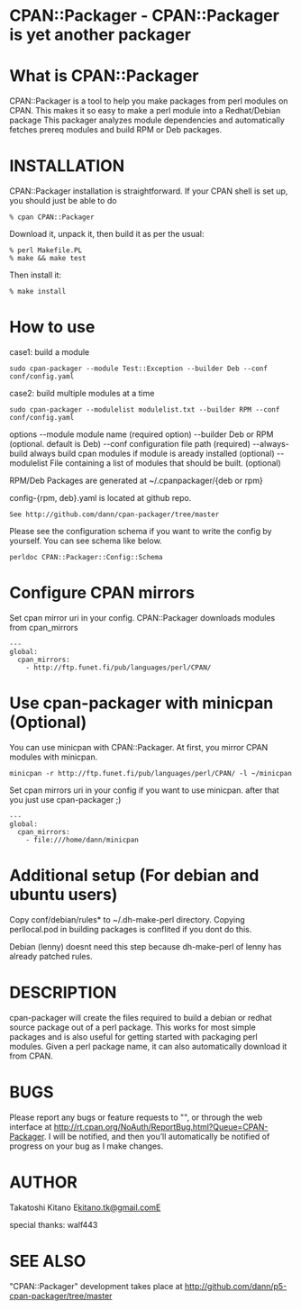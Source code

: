 CPAN::Packager - CPAN::Packager is yet another packager
=======================================================

What is CPAN::Packager
=======================
CPAN::Packager is a tool to help you make packages from perl modules on CPAN.
This makes it so easy to make a perl module into a Redhat/Debian package
This packager analyzes module dependencies and automatically fetches prereq modules
and build RPM or Deb packages. 

INSTALLATION
============
CPAN::Packager installation is straightforward. If your CPAN shell is set up,
you should just be able to do

    % cpan CPAN::Packager

Download it, unpack it, then build it as per the usual:

    % perl Makefile.PL
    % make && make test

Then install it:

    % make install

How to use
===========
case1: build a module

    sudo cpan-packager --module Test::Exception --builder Deb --conf conf/config.yaml 

case2: build multiple modules at a time 

    sudo cpan-packager --modulelist modulelist.txt --builder RPM --conf conf/config.yaml 

options
    --module         module name (required option)
    --builder        Deb or RPM (optional. default is Deb)
    --conf           configuration file path (required)
    --always-build   always build cpan modules if module is aready installed (optional)
    --modulelist     File containing a list of modules that should be built. (optional)

RPM/Deb Packages are generated at ~/.cpanpackager/{deb or rpm}

config-{rpm, deb}.yaml is located at github repo.

    See http://github.com/dann/cpan-packager/tree/master

Please see the configuration schema if you want to write the config by yourself.
You can see schema like below.

    perldoc CPAN::Packager::Config::Schema

Configure CPAN mirrors
======================
Set cpan mirror uri in your config.
CPAN::Packager downloads modules from cpan_mirrors

    ---
    global:
      cpan_mirrors:
        - http://ftp.funet.fi/pub/languages/perl/CPAN/

Use cpan-packager with minicpan (Optional)
=============================================
You can use minicpan with CPAN::Packager.
At first, you mirror CPAN modules with minicpan.

    minicpan -r http://ftp.funet.fi/pub/languages/perl/CPAN/ -l ~/minicpan

Set cpan mirrors uri in your config if you want to use minicpan.
after that you just use cpan-packager ;)

    ---
    global:
      cpan_mirrors:
        - file:///home/dann/minicpan

Additional setup (For debian and ubuntu users)
===============================================
Copy conf/debian/rules* to ~/.dh-make-perl directory.
Copying perllocal.pod in building packages is conflited if you dont do this.

Debian (lenny) doesnt need this step because dh-make-perl of lenny
has already patched rules.

DESCRIPTION
===========
cpan-packager will create the files required to build a debian or redhat source 
package out of a perl package. This works for most simple packages and is also 
useful for getting started with packaging perl modules. Given a perl package name, 
it can also automatically download it from CPAN. 

BUGS
====
Please report any bugs or feature requests to "<bug-CPAN-Packagerat rt.cpan.org>", or through
the web interface at <http://rt.cpan.org/NoAuth/ReportBug.html?Queue=CPAN-Packager>.  I will be
notified, and then you’ll automatically be notified of progress on your bug as I make changes.

AUTHOR
======
Takatoshi Kitano E<lt>kitano.tk@gmail.comE<gt>

special thanks: walf443

SEE ALSO
========
"CPAN::Packager" development takes place at <http://github.com/dann/p5-cpan-packager/tree/master>

